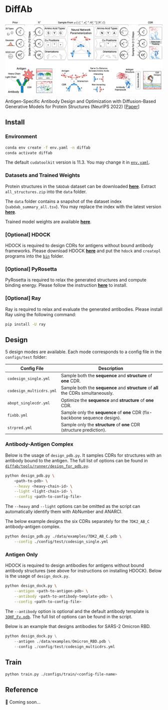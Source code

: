 # DiffAb

![cover-large](./assets/cover-large.png)

Antigen-Specific Antibody Design and Optimization with Diffusion-Based Generative Models for Protein Structures (NeurIPS 2022) [[Paper](https://www.biorxiv.org/content/10.1101/2022.07.10.499510.abstract)]

## Install

### Environment

```bash
conda env create -f env.yaml -n diffab
conda activate diffab
```

The default `cudatoolkit` version is 11.3. You may change it in [`env.yaml`](./env.yaml).

### Datasets and Trained Weights

Protein structures in the `SAbDab` dataset can be downloaded [**here**](https://opig.stats.ox.ac.uk/webapps/newsabdab/sabdab/archive/all/). Extract `all_structures.zip` into the `data` folder. 

The `data` folder contains a snapshot of the dataset index (`sabdab_summary_all.tsv`). You may replace the index with the latest version [**here**](https://opig.stats.ox.ac.uk/webapps/newsabdab/sabdab/summary/all/).

Trained model weights are available [**here**](https://drive.google.com/drive/folders/15ANqouWRTG2UmQS_p0ErSsrKsU4HmNQc?usp=sharing).

### [Optional] HDOCK

HDOCK is required to design CDRs for antigens without bound antibody frameworks. Please download HDOCK [**here**](http://huanglab.phys.hust.edu.cn/software/hdocklite/) and put the `hdock` and `createpl` programs into the [`bin`](./bin) folder.

### [Optional] PyRosetta

PyRosetta is required to relax the generated structures and compute binding energy. Please follow the instruction [**here**](https://www.pyrosetta.org/downloads) to install.

### [Optional] Ray

Ray is required to relax and evaluate the generated antibodies. Please install Ray using the following command:

```bash
pip install -U ray
```

## Design

5 design modes are available. Each mode corresponds to a config file in the `configs/test` folder:

| Config File              | Description                                                  |
| ------------------------ | ------------------------------------------------------------ |
| `codesign_single.yml`    | Sample both the **sequence** and **structure** of **one** CDR. |
| `codesign_multicdrs.yml` | Sample both the **sequence** and **structure** of **all** the CDRs simultaneously. |
| `abopt_singlecdr.yml`    | Optimize the **sequence** and **structure** of **one** CDR.  |
| `fixbb.yml`              | Sample only the **sequence** of **one** CDR (fix-backbone sequence design). |
| `strpred.yml`            | Sample only the **structure** of **one** CDR (structure prediction). |

### Antibody-Antigen Complex

Below is the usage of `design_pdb.py`. It samples CDRs for structures with an antibody bound to the antigen. The full list of options can be found in [`diffab/tools/runner/design_for_pdb.py`](diffab/tools/runner/design_for_pdb.py).

```bash
python design_pdb.py \
	<path-to-pdb> \
	--heavy <heavy-chain-id> \
	--light <light-chain-id> \
	--config <path-to-config-file>
```

The `--heavy` and  `--light` options can be omitted as the script can automatically identify them with AbNumber and ANARCI.

The below example designs the six CDRs separately for the `7DK2_AB_C` antibody-antigen complex.

```bash
python design_pdb.py ./data/examples/7DK2_AB_C.pdb \
	--config ./config/test/codesign_single.yml
```

### Antigen Only

HDOCK is required to design antibodies for antigens without bound antibody structures (see above for instructions on installing HDOCK). Below is the usage of `design_dock.py`. 

```bash
python design_dock.py \
	--antigen <path-to-antigen-pdb> \
	--antibody <path-to-antibody-template-pdb> \
	--config <path-to-config-file>
```

The `--antibody` option is optional and the default antibody template is [`3QHF_Fv.pdb`](data/examples/3QHF_Fv.pdb). The full list of options can be found in the script.

Below is an example that designs antibodies for SARS-2 Omicron RBD.

```python
python design_dock.py \
	--antigen ./data/examples/Omicron_RBD.pdb \
	--config ./config/test/codesign_multicdrs.yml
```

## Train

```bash
python train.py ./configs/train/<config-file-name>
```

## Reference

:construction: Coming soon...

